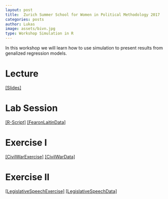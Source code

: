```yaml
---
layout: post
title:  Zurich Summer School for Women in Political Methodology 2017
categories: posts
author: Lukas
image: assets/bivn.jpg
type: Workshop Simulation in R
---
```


In this workshop we will learn how to use simulation to present results from genalized regression models.

# Lecture
[[Slides]](/assets/Lecture.pdf) 

# Lab Session
[[R-Script]](/assets/labsession_simulationinR.R) 
[[FearonLaitinData]](/assets/fearon_rep.dta) 

# Exercise I
[[CivilWarExercise]](/assets/Exercise_CivilWar.pdf) 
[[CivilWarData]](/assets/ch.RData) 

# Exercise II
[[LegislativeSpeechExercise]](/assets/exercise_legislativespeech.pdf) 
[[LegislativeSpeechData]](/assets/exercise_legislativespeech.Rdata) 



